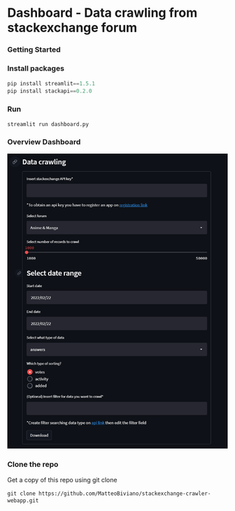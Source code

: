 # Dashboard - Data crawling from stackexchange forum
### Getting Started

### Install packages
```python
pip install streamlit==1.5.1
pip install stackapi==0.2.0
```
### Run
```
streamlit run dashboard.py
```

### Overview Dashboard
<p align=center>
    <img src="form_app.png">
</p>


### Clone the repo
Get a copy of this repo using git clone
```
git clone https://github.com/MatteoBiviano/stackexchange-crawler-webapp.git
```
